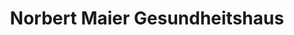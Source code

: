 ---
title: "Norbert Maier Gesundheitshaus"
url: /ottobrunn/norbert-maier-gesundheitshaus/
shop: Sanitätshaus
---